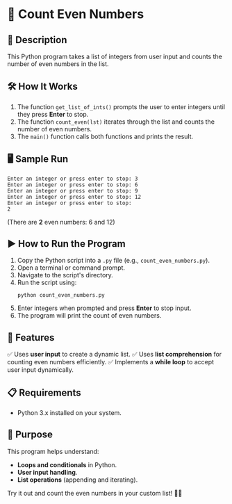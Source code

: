 # 🔢 Count Even Numbers

## 📌 Description
This Python program takes a list of integers from user input and counts the number of even numbers in the list.

## 🛠 How It Works
1. The function `get_list_of_ints()` prompts the user to enter integers until they press **Enter** to stop.
2. The function `count_even(lst)` iterates through the list and counts the number of even numbers.
3. The `main()` function calls both functions and prints the result.

## 🖥 Sample Run
```
Enter an integer or press enter to stop: 3
Enter an integer or press enter to stop: 6
Enter an integer or press enter to stop: 9
Enter an integer or press enter to stop: 12
Enter an integer or press enter to stop:
2
```
(There are **2** even numbers: 6 and 12)

## ▶️ How to Run the Program
1. Copy the Python script into a `.py` file (e.g., `count_even_numbers.py`).
2. Open a terminal or command prompt.
3. Navigate to the script's directory.
4. Run the script using:
   ```
   python count_even_numbers.py
   ```
5. Enter integers when prompted and press **Enter** to stop input.
6. The program will print the count of even numbers.

## 🔹 Features
✅ Uses **user input** to create a dynamic list.
✅ Uses **list comprehension** for counting even numbers efficiently.
✅ Implements a **while loop** to accept user input dynamically.

## 📋 Requirements
- Python 3.x installed on your system.

## 🎯 Purpose
This program helps understand:
- **Loops and conditionals** in Python.
- **User input handling**.
- **List operations** (appending and iterating).

Try it out and count the even numbers in your custom list! 🚀😊


